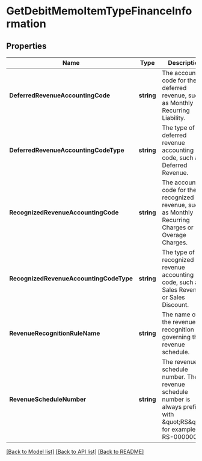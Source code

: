 # GetDebitMemoItemTypeFinanceInformation

## Properties
Name | Type | Description | Notes
------------ | ------------- | ------------- | -------------
**DeferredRevenueAccountingCode** | **string** | The accounting code for the deferred revenue, such as Monthly Recurring Liability.  | [optional] [default to null]
**DeferredRevenueAccountingCodeType** | **string** | The type of the deferred revenue accounting code, such as Deferred Revenue.  | [optional] [default to null]
**RecognizedRevenueAccountingCode** | **string** | The accounting code for the recognized revenue, such as Monthly Recurring Charges or Overage Charges.  | [optional] [default to null]
**RecognizedRevenueAccountingCodeType** | **string** | The type of the recognized revenue accounting code, such as Sales Revenue or Sales Discount.  | [optional] [default to null]
**RevenueRecognitionRuleName** | **string** | The name of the revenue recognition rule governing the revenue schedule.  | [optional] [default to null]
**RevenueScheduleNumber** | **string** | The revenue schedule number. The revenue schedule number is always prefixed with \&quot;RS\&quot;, for example, RS-00000001.  | [optional] [default to null]

[[Back to Model list]](../README.md#documentation-for-models) [[Back to API list]](../README.md#documentation-for-api-endpoints) [[Back to README]](../README.md)


